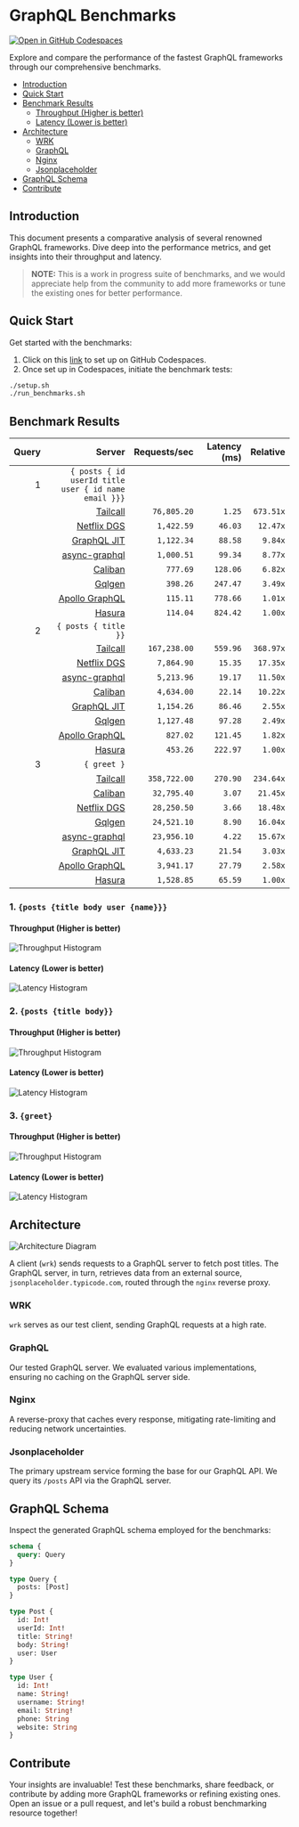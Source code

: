 # GraphQL Benchmarks <!-- omit from toc -->

[![Open in GitHub Codespaces](https://github.com/codespaces/badge.svg)](https://codespaces.new/tailcallhq/graphql-benchmarks)

Explore and compare the performance of the fastest GraphQL frameworks through our comprehensive benchmarks.

- [Introduction](#introduction)
- [Quick Start](#quick-start)
- [Benchmark Results](#benchmark-results)
  - [Throughput (Higher is better)](#throughput-higher-is-better)
  - [Latency (Lower is better)](#latency-lower-is-better)
- [Architecture](#architecture)
  - [WRK](#wrk)
  - [GraphQL](#graphql)
  - [Nginx](#nginx)
  - [Jsonplaceholder](#jsonplaceholder)
- [GraphQL Schema](#graphql-schema)
- [Contribute](#contribute)

[Tailcall]: https://github.com/tailcallhq/tailcall
[Gqlgen]: https://github.com/99designs/gqlgen
[Apollo GraphQL]: https://github.com/apollographql/apollo-server
[Netflix DGS]: https://github.com/netflix/dgs-framework
[Caliban]: https://github.com/ghostdogpr/caliban
[async-graphql]: https://github.com/async-graphql/async-graphql
[Hasura]: https://github.com/hasura/graphql-engine
[GraphQL JIT]: https://github.com/zalando-incubator/graphql-jit

## Introduction

This document presents a comparative analysis of several renowned GraphQL frameworks. Dive deep into the performance metrics, and get insights into their throughput and latency.

> **NOTE:** This is a work in progress suite of benchmarks, and we would appreciate help from the community to add more frameworks or tune the existing ones for better performance.

## Quick Start

Get started with the benchmarks:

1. Click on this [link](https://codespaces.new/tailcallhq/graphql-benchmarks) to set up on GitHub Codespaces.
2. Once set up in Codespaces, initiate the benchmark tests:

```bash
./setup.sh
./run_benchmarks.sh
```

## Benchmark Results

<!-- PERFORMANCE_RESULTS_START -->

| Query | Server | Requests/sec | Latency (ms) | Relative |
|-------:|--------:|--------------:|--------------:|---------:|
| 1 | `{ posts { id userId title user { id name email }}}` |
|| [Tailcall] | `76,805.20` | `1.25` | `673.51x` |
|| [Netflix DGS] | `1,422.59` | `46.03` | `12.47x` |
|| [GraphQL JIT] | `1,122.34` | `88.58` | `9.84x` |
|| [async-graphql] | `1,000.51` | `99.34` | `8.77x` |
|| [Caliban] | `777.69` | `128.06` | `6.82x` |
|| [Gqlgen] | `398.26` | `247.47` | `3.49x` |
|| [Apollo GraphQL] | `115.11` | `778.66` | `1.01x` |
|| [Hasura] | `114.04` | `824.42` | `1.00x` |
| 2 | `{ posts { title }}` |
|| [Tailcall] | `167,238.00` | `559.96` | `368.97x` |
|| [Netflix DGS] | `7,864.90` | `15.35` | `17.35x` |
|| [async-graphql] | `5,213.96` | `19.17` | `11.50x` |
|| [Caliban] | `4,634.00` | `22.14` | `10.22x` |
|| [GraphQL JIT] | `1,154.26` | `86.46` | `2.55x` |
|| [Gqlgen] | `1,127.48` | `97.28` | `2.49x` |
|| [Apollo GraphQL] | `827.02` | `121.45` | `1.82x` |
|| [Hasura] | `453.26` | `222.97` | `1.00x` |
| 3 | `{ greet }` |
|| [Tailcall] | `358,722.00` | `270.90` | `234.64x` |
|| [Caliban] | `32,795.40` | `3.07` | `21.45x` |
|| [Netflix DGS] | `28,250.50` | `3.66` | `18.48x` |
|| [Gqlgen] | `24,521.10` | `8.90` | `16.04x` |
|| [async-graphql] | `23,956.10` | `4.22` | `15.67x` |
|| [GraphQL JIT] | `4,633.23` | `21.54` | `3.03x` |
|| [Apollo GraphQL] | `3,941.17` | `27.79` | `2.58x` |
|| [Hasura] | `1,528.85` | `65.59` | `1.00x` |

<!-- PERFORMANCE_RESULTS_END -->



### 1. `{posts {title body user {name}}}`
#### Throughput (Higher is better)

![Throughput Histogram](assets/req_sec_histogram1.png)

#### Latency (Lower is better)

![Latency Histogram](assets/latency_histogram1.png)

### 2. `{posts {title body}}`
#### Throughput (Higher is better)

![Throughput Histogram](assets/req_sec_histogram2.png)

#### Latency (Lower is better)

![Latency Histogram](assets/latency_histogram2.png)

### 3. `{greet}`
#### Throughput (Higher is better)

![Throughput Histogram](assets/req_sec_histogram3.png)

#### Latency (Lower is better)

![Latency Histogram](assets/latency_histogram3.png)

## Architecture

![Architecture Diagram](assets/architecture.png)

A client (`wrk`) sends requests to a GraphQL server to fetch post titles. The GraphQL server, in turn, retrieves data from an external source, `jsonplaceholder.typicode.com`, routed through the `nginx` reverse proxy.

### WRK

`wrk` serves as our test client, sending GraphQL requests at a high rate.

### GraphQL

Our tested GraphQL server. We evaluated various implementations, ensuring no caching on the GraphQL server side.

### Nginx

A reverse-proxy that caches every response, mitigating rate-limiting and reducing network uncertainties.

### Jsonplaceholder

The primary upstream service forming the base for our GraphQL API. We query its `/posts` API via the GraphQL server.

## GraphQL Schema

Inspect the generated GraphQL schema employed for the benchmarks:

```graphql
schema {
  query: Query
}

type Query {
  posts: [Post]
}

type Post {
  id: Int!
  userId: Int!
  title: String!
  body: String!
  user: User
}

type User {
  id: Int!
  name: String!
  username: String!
  email: String!
  phone: String
  website: String
}
```

## Contribute

Your insights are invaluable! Test these benchmarks, share feedback, or contribute by adding more GraphQL frameworks or refining existing ones. Open an issue or a pull request, and let's build a robust benchmarking resource together!
